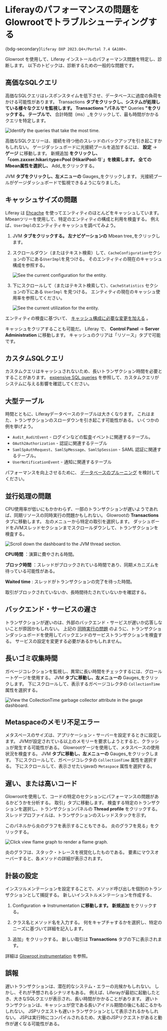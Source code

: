 # Liferayのパフォーマンスの問題をGlowrootでトラブルシューティングする

{bdg-secondary}`liferay DXP 2023.Q4+/Portal 7.4 GA100+`.

Glowroot を使用して、Liferay インストールのパフォーマンス問題を特定し、診断します。 以下のトピックは、診断するための一般的な問題です。

## 高価なSQLクエリ

高価なSQLクエリはレスポンスタイムを低下させ、データベースに過度の負荷をかける可能性があります。 Transactions **タブをクリックし、システムが処理している様々なクエリを監視します。 Transactions "パネルで"** Queries **"をクリックする。 テーブルで、** 合計時間（ms）_をクリックして、最も時間がかかるクエリを特定します。

![Identify the queries that take the most time.](./troubleshooting-liferay-performance-issues-with-glowroot/images/01.png)

高価なSQLクエリーは、接続を待つ他のスレッドのバックアップを引き起こすかもしれない。 ゲージダッシュボードに光接続プールを追加するには、 **設定** &rarr; **ゲージ** に移動します。 新規追加 **をクリックし、「com.zaxxer.hikari:type=Pool (HikariPool-1)`」を検索します。 全てのMbean属性を選択し、** Add_をクリックする。

JVM **タブをクリックし、左メニューの** Gauges_をクリックします。 光接続プールがゲージダッシュボードで監視できるようになりました。

## キャッシュサイズの問題

Liferay は [Ehcache](https://www.ehcache.org/) を使ってエンティティのほとんどをキャッシュしています。 Mbeanツリーを使用して、特定のエンティティの構成と利用を検査する。 例えば、`UserImpl`のエンティティキャッシュを調べてみよう。

1. JVM **タブをクリックする。 左ナビゲーションの** Mbean tree_をクリックします。

1. スクロールダウン（またはテキスト検索）して、`CacheConfiguration`セクションの下にある`UserImpl`を見つける。 そのエンティティの現在のキャッシュ構成を参照する。

   ![See the current configuration for the entity.](./troubleshooting-liferay-performance-issues-with-glowroot/images/02.png)

1. 下にスクロールして（またはテキスト検索して）、`CacheStatistics` セクションの下にある `UserImpl` を見つける。 エンティティの現在のキャッシュ使用率を参照してください。

   ![See the current utilization for the entity.](./troubleshooting-liferay-performance-issues-with-glowroot/images/03.png)

エンティティの検査に基づいて、 [キャッシュ構成に必要な変更を加える](../../building-applications/data-frameworks/cache.md) 。

キャッシュをクリアすることも可能だ。 Liferay で、 **Control Panel** &rarr; **Server Administration** に移動します。 キャッシュのクリアは「リソース」タブで可能です。

## カスタムSQLクエリ

カスタムクエリはキャッシュされないため、長いトランザクション時間を必要とすることがあります。 [expensive SQL queries](#expensive-sql-queries) を参照して、カスタムクエリがシステムに与える影響を確認してください。

## 大型テーブル

時間とともに、Liferayデータベースのテーブルは大きくなります。 これはまた、トランザクションのスローダウンを引き起こす可能性がある。 いくつかの例を挙げよう。

- `Audit_AuditEvent` - ログインなどの監査イベントに関連するテーブル。
- `OAuth2Authorization` - 認証に関連するテーブル
- `SamlSpAuthRequest`、`SamlSpMessage`、`SamlSpSession` - SAML 認証に関連するテーブル。
- `UserNotificationEvent` - 通知に関連するテーブル

パフォーマンスを向上させるために、 [データベースのプルーニング](../../installation-and-upgrades/upgrading-liferay/upgrade-stability-and-performance/database-pruning-for-faster-upgrades.md) を検討してください。

## 並行処理の問題

CPU使用率が低いにもかかわらず、一部のトランザクションが遅いようであれば、同期リソースの同時実行の問題かもしれない。 Glowrootの **Transactions** タブに移動します。 左のメニューから特定の取引を選択します。 ダッシュボードをJVMスレッドセクションまでスクロールダウンして、トランザクションを検査する。

![Scroll down the dashboard to the JVM thread section.](./troubleshooting-liferay-performance-issues-with-glowroot/images/04.png)

**CPU時間** ：演算に費やされる時間。

**ブロック時間** ：スレッドがブロックされている時間であり、同期メカニズムを待っている可能性がある。

**Waited time** : スレッドがトランザクションの完了を待った時間。

取引がブロックされていないか、長時間待たされていないかを確認する。

## バックエンド・サービスの遅さ

トランザクションが遅いのは、外部のバックエンド・サービスが遅いか応答しないことが原因かもしれない。 上記の [同時実行の問題](#concurrency-issues) のように、トランザクションダッシュボードを使用してバックエンドのサービストランザクションを検査する。 サービスの設定を変更する必要があるかもしれません。

## 長いゴミ収集時間

ガベージコレクションを監視し、異常に長い時間をチェックするには、グロールートゲージを使用する。 JVM **タブに移動し、左メニューの** Gauges_をクリックします。 下にスクロールして、表示するガベージコレクタの `CollectionTime` 属性を選択する。

![View the CollectionTime garbage collector attribute in the gauge dashboard.](./troubleshooting-liferay-performance-issues-with-glowroot/images/05.png)

## Metaspaceのメモリ不足エラー

メタスペースのサイズは、アプリケーション・サーバーを設定するときに設定します。 JVMが設定されている以上のメモリーを要求しようとすると、クラッシュが発生する可能性がある。 Glowrootゲージを使用して、メタスペースの使用状況を検査する。 JVM **タブに移動し、左メニューの** Gauges_をクリックします。 下にスクロールして、ガベージコレクタの `CollectionTime` 属性を選択する。 下にスクロールして、表示させたいjavaの `Metaspace` 属性を選択する。

## 遅い、または高いコード

Glowrootを使用して、コードの特定のセクションにパフォーマンスの問題があるかどうかを分析する。 取引」タブに移動します。 検査する特定のトランザクションを選択し、トランザクションパネルの **Thread profile** をクリックする。 スレッドプロファイルは、トランザクションのスレッドスタックを示す。

このパネルから炎のグラフを表示することもできる。 炎のグラフを見る」をクリックする。

![Click view flame graph to render a flame graph.](./troubleshooting-liferay-performance-issues-with-glowroot/images/06.png)

炎のグラフは、スタック・トレースを視覚化したものである。 要素にマウスオーバーすると、各メソッドの詳細が表示されます。

## 計装の設定

インスツルメンテーションを設定することで、メソッド呼び出しを個別のトランザクションとして捕捉する。 新しいインストルメンテーションを作成する、

1. Configuration **&rarr;** Instrumentation **に移動します。 新規追加** をクリックする。

1. クラス名とメソッド名を入力する。 何をキャプチャするかを選択し、特定のニーズに基づいて詳細を記入します。

1. 追加」をクリックする。 新しい取引は **Transactions** タブの下に表示されます。

詳細は [Glowroot instrumentation](https://glowroot.org/instrumentation.html) を参照。

## 誤報

遅いトランザクションは、潜在的なシステム・エラーの兆候かもしれない。 しかし、それが予想されるシナリオもある。 例えば、Liferayが最初に起動したとき、大きなSQLクエリが表示され、長い時間がかかることがあります。 遅いトランザクションは、キャッシュが空である長いアイドル期間の後にも起こるかもしれない。 JSPリクエストも遅いトランザクションとして表示されるかもしれない。 JSPは実行時にコンパイルされるため、大量のJSPリクエストがあると動作が遅くなる可能性がある。
